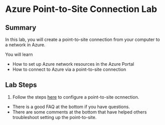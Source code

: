 # Azure Point-to-Site Connection Lab

## Summary

In this lab, you will create a point-to-site connection from your computer to a network in Azure.

You will learn
* How to set up Azure network resources in the Azure Portal
* How to connect to Azure via a point-to-site connection

## Lab Steps

1. Follow the steps [here](https://docs.microsoft.com/en-us/azure/vpn-gateway/vpn-gateway-howto-point-to-site-resource-manager-portal) to configure a point-to-site ocnnection.


* There is a good FAQ at the bottom if you have questions.
* There are some comments at the bottom that have helped others troubleshoot setting up the point-to-site.